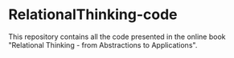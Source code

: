 # RelationalThinking-code
This repository contains all the code presented in the online book "Relational Thinking - from Abstractions to Applications". 
